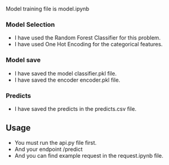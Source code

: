 Model training file is model.ipynb

### Model Selection

- I have used the Random Forest Classifier for this problem.
- I have used One Hot Encoding for the categorical features.

### Model save

- I have saved the model classifier.pkl file.
- I have saved the encoder encoder.pkl file.

### Predicts

- I have saved the predicts in the predicts.csv file.

## Usage

- You must run the api.py file first.
- And your endpoint /predict
- And you can find example request in the request.ipynb file.
